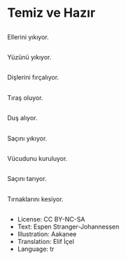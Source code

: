 # Temiz ve Hazır

##
Ellerini yıkıyor.

##
Yüzünü yıkıyor.

##
Dişlerini fırçalıyor.

##
Tıraş oluyor.

##
Duş alıyor.

##
Saçını yıkıyor.

##
Vücudunu kuruluyor.

##
Saçını tarıyor.

##
Tırnaklarını kesiyor.

##
* License: CC BY-NC-SA
* Text: Espen Stranger-Johannessen
* Illustration: Aakanee
* Translation: Elif İçel
* Language: tr
